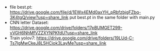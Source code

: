 - file best.pt: https://drive.google.com/file/d/1EWx4EMd0axYH_pRbfzbjgFZbq-3K4tgQ/view?usp=share_link
put best.pt in the same folder with main.py
- CNN letter Dataset: https://drive.google.com/drive/folders/17pBUMGET299-vVGH6NhMfVZZXYNPKfdU?usp=share_link 
- Train yolov7: https://drive.google.com/drive/folders/19LUd-C-Ts7lgMwCkeJ8L5HCiok3LayMe?usp=share_link
